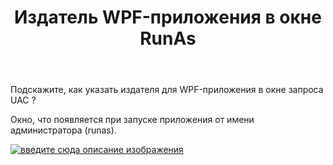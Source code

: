 ﻿---
title: "Издатель WPF-приложения в окне RunAs"
se.owner.user_id: 256736
se.owner.display_name: "Kamerton"
se.owner.link: "https://ru.stackoverflow.com/users/256736/kamerton"
se.link: "https://ru.stackoverflow.com/questions/906986/%d0%98%d0%b7%d0%b4%d0%b0%d1%82%d0%b5%d0%bb%d1%8c-wpf-%d0%bf%d1%80%d0%b8%d0%bb%d0%be%d0%b6%d0%b5%d0%bd%d0%b8%d1%8f-%d0%b2-%d0%be%d0%ba%d0%bd%d0%b5-runas"
se.question_id: 906986
se.post_type: question
se.score: 1
---
<p>Подскажите, как указать издателя для WPF-приложения в окне запроса UAC ?</p>

<p>Окно, что появляется при запуске приложения от имени администратора (runas).</p>

<p><a href="https://i.stack.imgur.com/ESC8l.jpg" rel="nofollow noreferrer"><img src="https://i.stack.imgur.com/ESC8l.jpg" alt="введите сюда описание изображения"></a></p>
